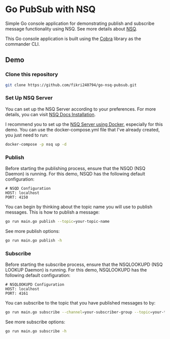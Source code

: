 # Go PubSub with NSQ
Simple Go console application for demonstrating publish and subscribe message functionality using NSQ. See more details about [NSQ](https://nsq.io/overview/design.html).

This Go console application is built using the [Cobra](https://github.com/spf13/cobra) library as the commander CLI.

## Demo

### Clone this repository
```bash
git clone https://github.com/fikri240794/go-nsq-pubsub.git
```

### Set Up NSQ Server
You can set up the NSQ Server according to your preferences. For more details, you can visit [NSQ Docs Installation](https://nsq.io/deployment/installing.html).

I recommend you to set up the [NSQ Server using Docker](https://nsq.io/deployment/docker.html), especially for this demo. You can use the docker-compose.yml file that I've already created, you just need to run:
```bash
docker-compose -p nsq up -d
```

### Publish
Before starting the publishing process, ensure that the NSQD (NSQ Daemon) is running. For this demo, NSQD has the following default configuration:
```
# NSQD Configuration
HOST: localhost
PORT: 4150
```
You can begin by thinking about the topic name you will use to publish messages. This is how to publish a message:
```bash
go run main.go publish --topic=your-topic-name
```
See more publish options:
```bash
go run main.go publish -h
```

### Subscribe
Before starting the subscribe process, ensure that the NSQLOOKUPD (NSQ LOOKUP Daemon) is running. For this demo, NSQLOOKUPD has the following default configuration:
```
# NSQLOOKUPD Configuration
HOST: localhost
PORT: 4161
```
You can subscribe to the topic that you have published messages to by:
```bash
go run main.go subscribe --channel=your-subscriber-group --topic=your-topic-name
```
See more subscribe options:
```bash
go run main.go subscribe -h
```